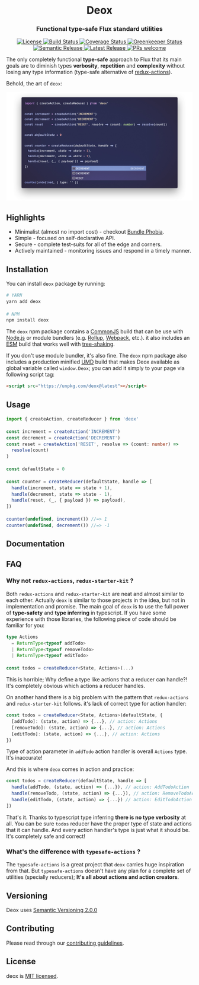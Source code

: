 <h1 align="center">Deox</h1>

<h3 align="center">Functional type-safe Flux standard utilities</h3>

<p align="center">
  <a href="LICENSE">
    <img alt="License" src="https://img.shields.io/npm/l/deox.svg?logo=License&style=flat-square">
  </a>
  <a href="https://circleci.com/gh/thebrodmann/deox">
    <img alt="Build Status" src="https://img.shields.io/circleci/project/github/thebrodmann/deox/master.svg?label=build&logo=circleci&style=flat-square">
  </a>
  <a href="https://codecov.io/gh/thebrodmann/deox">
    <img alt="Coverage Status" src="https://img.shields.io/codecov/c/gh/thebrodmann/deox.svg?style=flat-square">
  </a>
  <a href="https://greenkeeper.io/">
    <img alt="Greenkeeper Status" src="https://badges.greenkeeper.io/thebrodmann/deox.svg?style=flat-square">
  </a>
  <a href="https://github.com/semantic-release/semantic-release">
    <img alt="Semantic Release" src="https://img.shields.io/badge/%F0%9F%93%A6%F0%9F%9A%80-semantic--release-e10079.svg?style=flat-square">
  </a>
  <a href="https://www.npmjs.com/package/deox">
    <img alt="Latest Release" src="https://img.shields.io/npm/v/deox.svg?label=npm%40latest&style=flat-square">
  </a>
  <a href="CONTRIBUTING.md">
    <img alt="PRs welcome" src="https://img.shields.io/badge/PRs-welcome-green.svg?style=flat-square">
  </a>
</p>

The only completely functional **type-safe** approach to Flux that its main goals are to diminish types **verbosity**, **repetition** and **complexity** without losing any type information (type-safe alternative of [redux-actions](https://github.com/redux-utilities/redux-actions)).

Behold, the art of `deox`:

<p align="center">
  <img alt="Deox counter example" src="media/counter-example.jpg">
</p>

## Highlights

- Minimalist (almost no import cost) - checkout [Bundle Phobia](https://bundlephobia.com/result?p=deox@latest).
- Simple - focused on self-declarative API.
- Secure - complete test-suits for all of the edge and corners.
- Actively maintained - monitoring issues and respond in a timely manner.

## Installation

You can install `deox` package by running:

```bash
# YARN
yarn add deox

# NPM
npm install deox
```

The `deox` npm package contains a [CommonJS](http://www.commonjs.org/specs/modules/1.0/) build that can be use with [Node.js](https://nodejs.org/en/) or module bundlers (e.g. [Rollup](https://github.com/rollup/rollup), [Webpack](https://github.com/webpack/webpack), etc.). it also includes an [ESM](https://developer.mozilla.org/en-US/docs/Web/JavaScript/Reference/Statements/import) build that works well with [tree-shaking](https://webpack.js.org/guides/tree-shaking/).

If you don't use module bundler, it's also fine. The `deox` npm package also includes a production minified [UMD](https://github.com/umdjs/umd) build that makes Deox available as global variable called `window.Deox`; you can add it simply to your page via following script tag:

```html
<script src="https://unpkg.com/deox@latest"></script>
```

## Usage

```ts
import { createAction, createReducer } from 'deox'

const increment = createAction('INCREMENT')
const decrement = createAction('DECREMENT')
const reset = createAction('RESET', resolve => (count: number) =>
  resolve(count)
)

const defaultState = 0

const counter = createReducer(defaultState, handle => [
  handle(increment, state => state + 1),
  handle(decrement, state => state - 1),
  handle(reset, (_, { payload }) => payload),
])

counter(undefined, increment()) //=> 1
counter(undefined, decrement()) //=> -1
```

## Documentation

## FAQ

### Why not `redux-actions`, `redux-starter-kit` ?

Both `redux-actions` and `redux-starter-kit` are neat and almost similar to each other.
Actually `deox` is similar to those projects in the idea, but not in implementation and promise.
The main goal of `deox` is to use the full power of **type-safety** and **type inferring** in typescript.
If you have some experience with those libraries, the following piece of code should be familiar for you:

```ts
type Actions
  = ReturnType<typeof addTodo>
  | ReturnType<typeof removeTodo>
  | ReturnType<typeof editTodo>

const todos = createReducer<State, Actions>(...)
```

This is horrible; Why define a type like actions that a reducer can handle?! It's completely obvious which actions a reducer handles.

On another hand there is a big problem with the pattern that `redux-actions` and `redux-starter-kit` follows. it's lack of correct type for action handler:

```ts
const todos = createReducer<State, Actions>(defaultState, {
  [addTodo]: (state, action) => {...}, // action: Actions
  [removeTodo]: (state, action) => {...}, // action: Actions
  [editTodo]: (state, action) => {...}, // action: Actions
})
```

Type of action parameter in `addTodo` action handler is overall `Actions` type. It's inaccurate!

And this is where `deox` comes in action and practice:

```ts
const todos = createReducer(defaultState, handle => [
  handle(addTodo, (state, action) => {...}), // action: AddTodoAction
  handle(removeTodo, (state, action) => {...}), // action: RemoveTodoAction
  handle(editTodo, (state, action) => {...}) // action: EditTodoAction
])
```

That's it. Thanks to typescript type inferring **there is no type verbosity** at all. You can be sure `todos` reducer have the proper type of state and actions that it can handle.
And every action handler's type is just what it should be. It's completely safe and correct!

### What's the difference with `typesafe-actions` ?

The `typesafe-actions` is a great project that `deox` carries huge inspiration from that.
But `typesafe-actions` doesn't have any plan for a complete set of utilities (specially reducers); **It's all about actions and action creators**.

## Versioning

Deox uses [Semantic Versioning 2.0.0](https://semver.org/)

## Contributing

Please read through our [contributing guidelines](CONTRIBUTING.md).

## License

deox is [MIT licensed](LICENSE).
